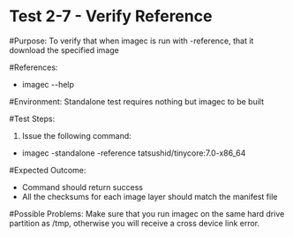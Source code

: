 Test 2-7 - Verify Reference
=======

#Purpose:
To verify that when imagec is run with -reference, that it download the specified image

#References:
* imagec --help

#Environment:
Standalone test requires nothing but imagec to be built

#Test Steps:
1. Issue the following command:
* imagec -standalone -reference tatsushid/tinycore:7.0-x86_64

#Expected Outcome:
* Command should return success
* All the checksums for each image layer should match the manifest file

#Possible Problems:
Make sure that you run imagec on the same hard drive partition as /tmp, otherwise you will receive a cross device link error.